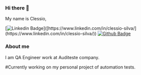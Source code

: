 ### Hi there 👋
My name is Clessio,

[![Linkedin Badge](https://img.shields.io/badge/-LinkedIn-blue?style=flat-square&logo=Linkedin&logoColor=white&link=[https://www.linkedin.com/in/clessio-silva/](https://www.linkedin.com/in/clessio-silva/))]([https://www.linkedin.com/in/clessio-silva/](https://www.linkedin.com/in/clessio-silva/))
[![Github Badge](https://img.shields.io/badge/-Github-000?style=flat-square&logo=Github&logoColor=white&link=https://github.com/clessio44)](https://github.com/clessio44)


### About me
I am QA Engineer work at Auditeste company.

#Currently working on my personal project of automation tests. 

<!--
**clessio44/clessio44** is a ✨ _special_ ✨ repository because its `README.md` (this file) appears on your GitHub profile.

Here are some ideas to get you started:

- 🔭 I’m currently working on ...
- 🌱 I’m currently learning ...
- 👯 I’m looking to collaborate on ...
- 🤔 I’m looking for help with ...
- 💬 Ask me about ...
- 📫 How to reach me: ...
- 😄 Pronouns: ...
- ⚡ Fun fact: ...
-->
